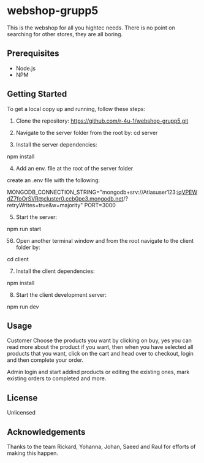 # webshop-grupp5

This is the webshop for all you hightec needs. There is no point on searching for other stores, they are all boring.

## Prerequisites

- Node.js
- NPM

## Getting Started

To get a local copy up and running, follow these steps:

1. Clone the repository:
   https://github.com/r-4u-1/webshop-grupp5.git

2. Navigate to the server folder from the root by:
   cd server

3. Install the server dependencies:

npm install

4. Add an env. file at the root of the server folder

create an .env file with the following:

MONGODB_CONNECTION_STRING="mongodb+srv://Atlasuser123:iqVPEWdZ7foOrSVR@cluster0.ccb0pe3.mongodb.net/?retryWrites=true&w=majority"
PORT=3000

5. Start the server:

npm run start

56. Open another terminal window and from the root navigate to the client folder by:

cd client

7. Install the client dependencies:

npm install

8. Start the client development server:

npm run dev

## Usage

Customer
Choose the products you want by clicking on buy, yes you can read more about the product if you want, then when you have selected all products that you want, click on the cart and head over to checkout, login and then complete your order.

Admin
login and start addind products or editing the existing ones, mark existing orders to completed and more.

## License

Unlicensed

## Acknowledgements

Thanks to the team Rickard, Yohanna, Johan, Saeed and Raul for efforts of making this happen.
